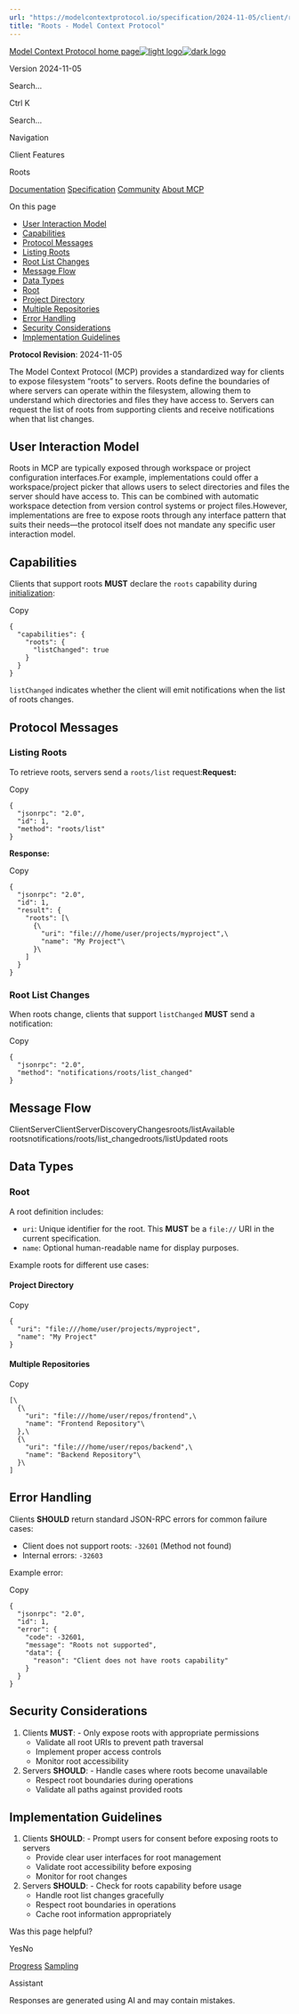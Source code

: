 ```yaml
---
url: "https://modelcontextprotocol.io/specification/2024-11-05/client/roots"
title: "Roots - Model Context Protocol"
---
```


[Model Context Protocol home page![light logo](https://mintlify.s3.us-west-1.amazonaws.com/mcp/logo/light.svg)![dark logo](https://mintlify.s3.us-west-1.amazonaws.com/mcp/logo/dark.svg)](https://modelcontextprotocol.io/)

Version 2024-11-05

Search...

Ctrl K

Search...

Navigation

Client Features

Roots

[Documentation](https://modelcontextprotocol.io/docs/getting-started/intro) [Specification](https://modelcontextprotocol.io/specification/2025-06-18) [Community](https://modelcontextprotocol.io/community/communication) [About MCP](https://modelcontextprotocol.io/about)

On this page

- [User Interaction Model](https://modelcontextprotocol.io/specification/2024-11-05/client/roots#user-interaction-model)
- [Capabilities](https://modelcontextprotocol.io/specification/2024-11-05/client/roots#capabilities)
- [Protocol Messages](https://modelcontextprotocol.io/specification/2024-11-05/client/roots#protocol-messages)
- [Listing Roots](https://modelcontextprotocol.io/specification/2024-11-05/client/roots#listing-roots)
- [Root List Changes](https://modelcontextprotocol.io/specification/2024-11-05/client/roots#root-list-changes)
- [Message Flow](https://modelcontextprotocol.io/specification/2024-11-05/client/roots#message-flow)
- [Data Types](https://modelcontextprotocol.io/specification/2024-11-05/client/roots#data-types)
- [Root](https://modelcontextprotocol.io/specification/2024-11-05/client/roots#root)
- [Project Directory](https://modelcontextprotocol.io/specification/2024-11-05/client/roots#project-directory)
- [Multiple Repositories](https://modelcontextprotocol.io/specification/2024-11-05/client/roots#multiple-repositories)
- [Error Handling](https://modelcontextprotocol.io/specification/2024-11-05/client/roots#error-handling)
- [Security Considerations](https://modelcontextprotocol.io/specification/2024-11-05/client/roots#security-considerations)
- [Implementation Guidelines](https://modelcontextprotocol.io/specification/2024-11-05/client/roots#implementation-guidelines)

**Protocol Revision**: 2024-11-05

The Model Context Protocol (MCP) provides a standardized way for clients to expose
filesystem “roots” to servers. Roots define the boundaries of where servers can operate
within the filesystem, allowing them to understand which directories and files they have
access to. Servers can request the list of roots from supporting clients and receive
notifications when that list changes.

## [​](https://modelcontextprotocol.io/specification/2024-11-05/client/roots\#user-interaction-model)  User Interaction Model

Roots in MCP are typically exposed through workspace or project configuration interfaces.For example, implementations could offer a workspace/project picker that allows users to
select directories and files the server should have access to. This can be combined with
automatic workspace detection from version control systems or project files.However, implementations are free to expose roots through any interface pattern that
suits their needs—the protocol itself does not mandate any specific user
interaction model.

## [​](https://modelcontextprotocol.io/specification/2024-11-05/client/roots\#capabilities)  Capabilities

Clients that support roots **MUST** declare the `roots` capability during
[initialization](https://modelcontextprotocol.io/specification/2024-11-05/basic/lifecycle#initialization):

Copy

```
{
  "capabilities": {
    "roots": {
      "listChanged": true
    }
  }
}

```

`listChanged` indicates whether the client will emit notifications when the list of roots
changes.

## [​](https://modelcontextprotocol.io/specification/2024-11-05/client/roots\#protocol-messages)  Protocol Messages

### [​](https://modelcontextprotocol.io/specification/2024-11-05/client/roots\#listing-roots)  Listing Roots

To retrieve roots, servers send a `roots/list` request:**Request:**

Copy

```
{
  "jsonrpc": "2.0",
  "id": 1,
  "method": "roots/list"
}

```

**Response:**

Copy

```
{
  "jsonrpc": "2.0",
  "id": 1,
  "result": {
    "roots": [\
      {\
        "uri": "file:///home/user/projects/myproject",\
        "name": "My Project"\
      }\
    ]
  }
}

```

### [​](https://modelcontextprotocol.io/specification/2024-11-05/client/roots\#root-list-changes)  Root List Changes

When roots change, clients that support `listChanged` **MUST** send a notification:

Copy

```
{
  "jsonrpc": "2.0",
  "method": "notifications/roots/list_changed"
}

```

## [​](https://modelcontextprotocol.io/specification/2024-11-05/client/roots\#message-flow)  Message Flow

ClientServerClientServerDiscoveryChangesroots/listAvailable rootsnotifications/roots/list\_changedroots/listUpdated roots

## [​](https://modelcontextprotocol.io/specification/2024-11-05/client/roots\#data-types)  Data Types

### [​](https://modelcontextprotocol.io/specification/2024-11-05/client/roots\#root)  Root

A root definition includes:

- `uri`: Unique identifier for the root. This **MUST** be a `file://` URI in the current
specification.
- `name`: Optional human-readable name for display purposes.

Example roots for different use cases:

#### [​](https://modelcontextprotocol.io/specification/2024-11-05/client/roots\#project-directory)  Project Directory

Copy

```
{
  "uri": "file:///home/user/projects/myproject",
  "name": "My Project"
}

```

#### [​](https://modelcontextprotocol.io/specification/2024-11-05/client/roots\#multiple-repositories)  Multiple Repositories

Copy

```
[\
  {\
    "uri": "file:///home/user/repos/frontend",\
    "name": "Frontend Repository"\
  },\
  {\
    "uri": "file:///home/user/repos/backend",\
    "name": "Backend Repository"\
  }\
]

```

## [​](https://modelcontextprotocol.io/specification/2024-11-05/client/roots\#error-handling)  Error Handling

Clients **SHOULD** return standard JSON-RPC errors for common failure cases:

- Client does not support roots: `-32601` (Method not found)
- Internal errors: `-32603`

Example error:

Copy

```
{
  "jsonrpc": "2.0",
  "id": 1,
  "error": {
    "code": -32601,
    "message": "Roots not supported",
    "data": {
      "reason": "Client does not have roots capability"
    }
  }
}

```

## [​](https://modelcontextprotocol.io/specification/2024-11-05/client/roots\#security-considerations)  Security Considerations

1. Clients **MUST**:   - Only expose roots with appropriate permissions
   - Validate all root URIs to prevent path traversal
   - Implement proper access controls
   - Monitor root accessibility
2. Servers **SHOULD**:   - Handle cases where roots become unavailable
   - Respect root boundaries during operations
   - Validate all paths against provided roots

## [​](https://modelcontextprotocol.io/specification/2024-11-05/client/roots\#implementation-guidelines)  Implementation Guidelines

1. Clients **SHOULD**:   - Prompt users for consent before exposing roots to servers
   - Provide clear user interfaces for root management
   - Validate root accessibility before exposing
   - Monitor for root changes
2. Servers **SHOULD**:   - Check for roots capability before usage
   - Handle root list changes gracefully
   - Respect root boundaries in operations
   - Cache root information appropriately

Was this page helpful?

YesNo

[Progress](https://modelcontextprotocol.io/specification/2024-11-05/basic/utilities/progress) [Sampling](https://modelcontextprotocol.io/specification/2024-11-05/client/sampling)

Assistant

Responses are generated using AI and may contain mistakes.